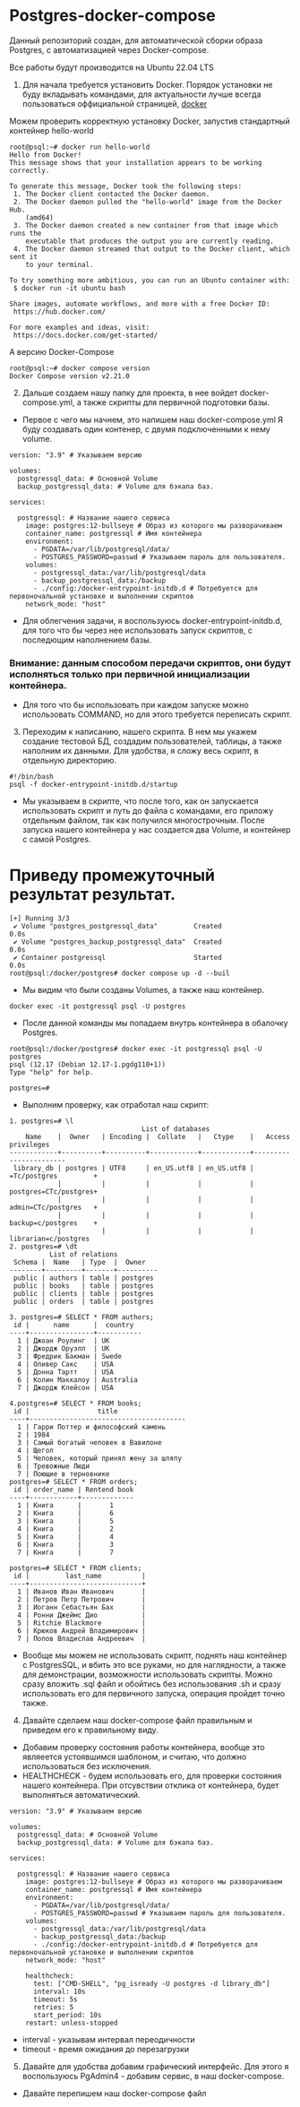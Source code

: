 # Postgres-docker-compose


Данный репозиторий создан, для автоматической сборки образа Postgres, с автоматизацией через Docker-compose.

Все работы будут производится на Ubuntu 22.04 LTS

1. Для начала требуется установить Docker.
Порядок установки не буду вкладывать командами, для актуальности лучше всегда пользоваться оффициальной страницей, [docker](https://docs.docker.com/engine/install/ubuntu/)

Можем проверить корректную установку Docker, запустив стандартный контейнер hello-world

```
root@psql:~# docker run hello-world
Hello from Docker!
This message shows that your installation appears to be working correctly.

To generate this message, Docker took the following steps:
 1. The Docker client contacted the Docker daemon.
 2. The Docker daemon pulled the "hello-world" image from the Docker Hub.
    (amd64)
 3. The Docker daemon created a new container from that image which runs the
    executable that produces the output you are currently reading.
 4. The Docker daemon streamed that output to the Docker client, which sent it
    to your terminal.

To try something more ambitious, you can run an Ubuntu container with:
 $ docker run -it ubuntu bash

Share images, automate workflows, and more with a free Docker ID:
 https://hub.docker.com/

For more examples and ideas, visit:
 https://docs.docker.com/get-started/

```
А версию Docker-Compose

```
root@psql:~# docker compose version
Docker Compose version v2.21.0
```
2. Дальше создаем нашу папку для проекта, в нее войдет docker-compose.yml, а также скрипты для первичной подготовки базы.

- Первое с чего мы начнем, это напишем наш docker-compose.yml
Я буду создавать один контенер, с двумя подключенными к нему volume.

```
version: "3.9" # Указываем версию

volumes: 
  postgressql_data: # Основной Volume
  backup_postgressql_data: # Volume для бэкапа баз.

services:

  postgressql: # Название нашего сервиса
    image: postgres:12-bullseye # Образ из которого мы разворачиваем
    container_name: postgressql # Имя контейнера
    environment: 
      - PGDATA=/var/lib/postgresql/data/
      - POSTGRES_PASSWORD=passwd # Указываем пароль для пользователя. 
    volumes: 
      - postgressql_data:/var/lib/postgresql/data
      - backup_postgressql_data:/backup
      - ./config:/docker-entrypoint-initdb.d # Потребуется для первоночальной установке и выполнении скриптов
    network_mode: "host"    
```

- Для облегчения задачи, я воспользуюсь docker-entrypoint-initdb.d, для того что бы через нее использовать запуск скриптов, с последющим наполнением базы.

### Внимание: данным способом передачи скриптов, они будут исполняться только при первичной инициализации контейнера. 
- Для того что бы использовать при каждом запуске можно использовать COMMAND, но для этого требуется переписать скрипт.

3. Переходим к написанию, нашего скрипта.
В нем мы укажем создание тестовой БД, создадим пользователей, таблицы, а также наполним их данными.
Для удобства, я сложу весь скрипт, в отдельную директорию.

```
#!/bin/bash
psql -f docker-entrypoint-initdb.d/startup 
```

- Мы указываем в скрипте, что после того, как он запускается использовать скрипт и путь до файла с командами, его приложу отдельным файлом, так как получился многострочным.
После запуска нашего контейнера у нас создается два Volume, и контейнер с самой Postgres.

# Приведу промежуточный результат результат.
```
[+] Running 3/3
 ✔ Volume "postgres_postgressql_data"         Created                                                                    0.0s 
 ✔ Volume "postgres_backup_postgressql_data"  Created                                                                    0.0s 
 ✔ Container postgressql                      Started                                                                    0.0s 
root@psql:/docker/postgres# docker compose up -d --buil
```
- Мы видим что были созданы Volumes, а также наш контейнер. 
```
docker exec -it postgressql psql -U postgres
```
- После данной команды мы попадаем внутрь контейнера в обалочку Postgres. 

```
root@psql:/docker/postgres# docker exec -it postgressql psql -U postgres
psql (12.17 (Debian 12.17-1.pgdg110+1))
Type "help" for help.

postgres=# 
```
- Выполним проверку, как отработал наш скрипт:

```
1. postgres=# \l
                                 List of databases
    Name    |  Owner   | Encoding |  Collate   |   Ctype    |   Access privileges   
------------+----------+----------+------------+------------+-----------------------
 library_db | postgres | UTF8     | en_US.utf8 | en_US.utf8 | =Tc/postgres         +
            |          |          |            |            | postgres=CTc/postgres+
            |          |          |            |            | admin=CTc/postgres   +
            |          |          |            |            | backup=c/postgres    +
            |          |          |            |            | librarian=c/postgres
2. postgres=# \dt
          List of relations
 Schema |  Name   | Type  |  Owner   
--------+---------+-------+----------
 public | authors | table | postgres
 public | books   | table | postgres
 public | clients | table | postgres
 public | orders  | table | postgres

3. postgres=# SELECT * FROM authors;
 id |      name      |  country  
----+----------------+-----------
  1 | Джоан Роулинг  | UK
  2 | Джордж Оруэлл  | UK
  3 | Фредрик Бакман | Swede
  4 | Оливер Сакс    | USA
  5 | Донна Тартт    | USA
  6 | Колин Маккалоу | Australia
  7 | Джордж Клейсон | USA

4.postgres=# SELECT * FROM books;
 id |                 title                 
----+---------------------------------------
  1 | Гарри Поттер и философский камень
  2 | 1984
  3 | Самый богатый человек в Вавилоне
  4 | Щегол
  5 | Человек, который принял жену за шляпу
  6 | Тревожные Люди
  7 | Поющие в терновнике
postgres=# SELECT * FROM orders;
 id | order_name | Rentend book
----+------------+-------------
  1 | Книга      |       1
  2 | Книга      |       6
  3 | Книга      |       5
  4 | Книга      |       2
  5 | Книга      |       4
  6 | Книга      |       3
  7 | Книга      |       7

postgres=# SELECT * FROM clients;
 id |         last_name          |  
----+----------------------------+
  1 | Иванов Иван Иванович       |             
  2 | Петров Петр Петрович       |             
  3 | Иоганн Себастьян Бах       |             
  4 | Ронни Джеймс Дио           |             
  5 | Ritchie Blackmore          |             
  6 | Крюков Андрей Владимирович |             
  7 | Попов Владислав Андреевич  |  

```
- Вообще мы можем не использовать скрипт, поднять наш контейнер с PostgresSQL, и вбить это все руками, но для наглядности, а также для демонстрации, возможности использовать скрипты. Можно сразу вложить .sql файл и обойтись без использования .sh и сразу использовать его для первичного запуска, операция пройдет точно также.

4. Давайте сделаем наш docker-compose файл правильным и приведем его к правильному виду. 
- Добавим проверку состояния работы контейнера, вообще это являеется устоявшимся шаблоном, и считаю, что должно использоваться без исключения.
- HEALTHCHECK - будем использовать его, для проверки состояния нашего контейнера. При отсувствии отклика от контейнера, будет выполняться автоматический. 

```
version: "3.9" # Указываем версию

volumes: 
  postgressql_data: # Основной Volume
  backup_postgressql_data: # Volume для бэкапа баз.

services:

  postgressql: # Название нашего сервиса
    image: postgres:12-bullseye # Образ из которого мы разворачиваем
    container_name: postgressql # Имя контейнера
    environment: 
      - PGDATA=/var/lib/postgresql/data/
      - POSTGRES_PASSWORD=passwd # Указываем пароль для пользователя. 
    volumes: 
      - postgressql_data:/var/lib/postgresql/data
      - backup_postgressql_data:/backup
      - ./config:/docker-entrypoint-initdb.d # Потребуется для первоночальной установке и выполнении скриптов
    network_mode: "host"  

    healthcheck: 
      test: ["CMD-SHELL", "pg_isready -U postgres -d library_db"]
      interval: 10s
      timeout: 5s
      retries: 5
      start_period: 10s
    restart: unless-stopped
```
- interval - указывам интервал переодичности
- timeout - время ожидания до перезагрузки 

5. Давайте для удобства добавим графический интерфейс. Для этого я воспользуюсь PgAdmin4 - добавим сервис, в наш docker-compose. 
- Давайте перепишем наш docker-compose файл

```

```

